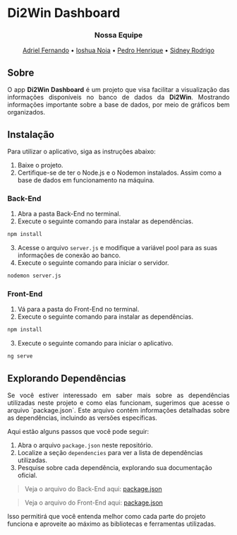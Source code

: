 # Di2Win Dashboard

<h3 align = "center">Nossa Equipe</h3>
<p align = "center">
  <a href="https://github.com/AdrielFernando">Adriel Fernando</a>
   • 
  <a href="https://github.com/Ioshua-N">Ioshua Noia</a>
   • 
  <a href="https://github.com/PedroHCMelo">Pedro Henrique</a>
   • 
  <a href="https://github.com/SidneyRodrigo">Sidney Rodrigo</a>
</p>

## Sobre

<p align = "justify">O app <b>Di2Win Dashboard</b> é um projeto que visa facilitar a visualização das informações disponíveis no banco de dados da <b>Di2Win</b>. Mostrando informações importante sobre a base de dados, por meio de gráficos bem organizados.</p>

## Instalação

Para utilizar o aplicativo, siga as instruções abaixo:

1. Baixe o projeto.
2. Certifique-se de ter o Node.js e o Nodemon instalados. Assim como a base de dados em funcionamento na máquina.
   
### Back-End

1. Abra a pasta Back-End no terminal.
2. Execute o seguinte comando para instalar as dependências.
```bash
npm install
```
3. Acesse o arquivo `server.js` e modifique a variável pool para as suas informações de conexão ao banco.
4. Execute o seguinte comando para iniciar o servidor.
```bash
nodemon server.js
```

### Front-End

1. Vá para a pasta do Front-End no terminal.
2. Execute o seguinte comando para instalar as dependências.
```bash
npm install
```
3. Execute o seguinte comando para iniciar o aplicativo.
```bash
ng serve
```

## Explorando Dependências

<p align = "justify">Se você estiver interessado em saber mais sobre as dependências utilizadas neste projeto e como elas funcionam, sugerimos que acesse o arquivo `package.json`. Este arquivo contém informações detalhadas sobre as dependências, incluindo as versões específicas.</p>

Aqui estão alguns passos que você pode seguir:

1. Abra o arquivo `package.json` neste repositório.
2. Localize a seção `dependencies` para ver a lista de dependências utilizadas.
3. Pesquise sobre cada dependência, explorando sua documentação oficial.

> Veja o arquivo do Back-End aqui: [package.json](https://github.com/Ioshua-N/Di2Win/blob/main/Back-End/package.json)

> Veja o arquivo do Front-End aqui: [package.json](https://github.com/Ioshua-N/LocalFit/blob/main/Front-End/package.json)

Isso permitirá que você entenda melhor como cada parte do projeto funciona e aproveite ao máximo as bibliotecas e ferramentas utilizadas.
